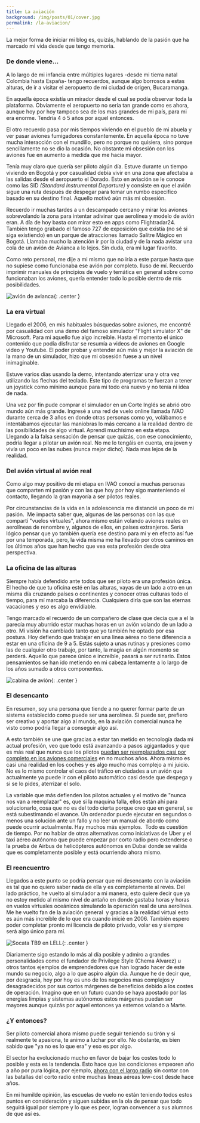 ```yaml
---
title: La aviación
background: /img/posts/01/cover.jpg
permalink: /la-aviacion/
---
```

La mejor forma de iniciar mi blog es, quizás, hablando de la pasión que ha marcado mi vida desde que tengo memoria.

### De donde viene...

A lo largo de mi infancia entre múltiples lugares -desde mi tierra natal Colombia hasta España- tengo recuerdos, aunque algo borrosos a estas alturas, de ir a visitar el aeropuerto de mi ciudad de origen, Bucaramanga.

En aquella época existía un mirador desde el cual se podía observar toda la plataforma. Obviamente el aeropuerto no sería tan grande como es ahora, aunque hoy por hoy tampoco sea de los mas grandes de mi país, para mi era enorme. Tendría 4 ó 5 años por aquel entonces.

El otro recuerdo pasa por mis tiempos viviendo en el pueblo de mi abuela y ver pasar aviones fumigadores constantemente. En aquella época no tuve mucha interacción con el mundillo, pero no porque no quisiera, sino porque sencillamente no se dio la ocasión. No obstante mi obsesión con los aviones fue en aumento a medida que me hacía mayor.

Tenía muy claro que quería ser piloto algún día. Estuve durante un tiempo viviendo en Bogotá y por casualidad debía vivir en una zona que afectaba a las salidas desde el aeropuerto el Dorado. Esto en aviación se le conoce como las SID <em>(Standard Instrumental Departure)</em> y consiste en que el avión sigue una ruta después de despegar para tomar un rumbo especifico basado en su destino final. Aquello motivó aún más mi obsesión.

Recuerdo ir muchas tardes a un descampado cercano y mirar los aviones sobrevolando la zona para intentar adivinar que aerolínea y modelo de avión eran. A día de hoy basta con mirar esto en apps como Flightradar24. También tengo grabado el famoso 727 de exposición que existía (no sé si siga existiendo) en un parque de atracciones llamado Salitre Mágico en Bogotá. Llamaba mucho la atención ir por la ciudad y de la nada avistar una cola de un avión de Avianca a lo lejos. Sin duda, era mi lugar favorito.

Como reto personal, me dije a mi mismo que no iría a este parque hasta que no supiese como funcionaba ese avión por completo. Iluso de mí. Recuerdo imprimir manuales de principios de vuelo y temática en general sobre como funcionaban los aviones, quería entender todo lo posible dentro de mis posibilidades.

![avión de avianca](/img/posts/01/avianca.jpg){: .center }

### La era virtual

Llegado el 2006, en mis habituales búsquedas sobre aviones, me encontré por casualidad con una demo del famoso simulador "Flight simulator X" de Microsoft. Para mi aquello fue algo increíble. Hasta el momento el único contenido que podía disfrutar se resumía a videos de aviones en Google video y Youtube. El poder probar y entender aún más y mejor la aviación de la mano de un simulador, hizo que mi obsesión fuese a un nivel inimaginable.

Estuve varios días usando la demo, intentando aterrizar una y otra vez utilizando las flechas del teclado. Este tipo de programas te fuerzan a tener un joystick como mínimo aunque para mi todo era nuevo y no tenía ni idea de nada.

Una vez por fín pude comprar el simulador en un Corte Inglés se abrió otro mundo aún más grande. Ingresé a una red de vuelo online llamada IVAO durante cerca de 3 años en donde otras personas como yo, volábamos e intentábamos ejecutar las maniobras lo más cercano a la realidad dentro de las posibilidades de algo virtual. Aprendí muchísimo en esta etapa. Llegando a la falsa sensación de pensar que quizás, con ese conocimiento, podría llegar a pilotar un avión real. No me lo tengáis en cuenta, era joven y vivía un poco en las nubes (nunca mejor dicho). Nada mas lejos de la realidad.

### Del avión virtual al avión real

Como algo muy positivo de mi etapa en IVAO conocí a muchas personas que comparten mi pasión y con las que hoy por hoy sigo manteniendo el contacto, llegando la gran mayoría a ser pilotos reales.

Por circunstancias de la vida en la adolescencia me distancié un poco de mi pasión.  Me impacta saber que, algunas de las personas con las que compartí "vuelos virtuales", ahora mismo están volando aviones reales en aerolíneas de renombre y, algunos de ellos, en países extranjeros. Sería lógico pensar que yo también quería ese destino para mi y en efecto así fue por una temporada, pero, la vida misma me ha llevado por otros caminos en los últimos años que han hecho que vea esta profesión desde otra perspectiva.

### La oficina de las alturas

Siempre había defendido ante todos que ser piloto era una profesión única. El hecho de que tu oficina esté en las alturas, vayas de un lado a otro en un misma día cruzando países o continentes y conocer otras culturas todo el tiempo, para mí marcaba la diferencia. Cualquiera diría que son las eternas vacaciones y eso es algo envidiable.

Tengo marcado el recuerdo de un compañero de clase que decía que a el la parecía muy aburrido estar muchas horas en un avión volando de un lado a otro. Mi visión ha cambiado tanto que yo también he optado por esa postura. Hoy defiendo que trabajar en una linea aérea no tiene diferencia a estar en una oficina de 9 a 5. Estás sujeto a unas rutinas y presiones como las de cualquier otro trabajo, por tanto, la magia en algún momento se perderá. Aquello que parece único e increíble, pasará a ser rutinario. Estos pensamientos se han ido metiendo en mi cabeza lentamente a lo largo de los años sumado a otros componentes.

![cabina de avión](/img/posts/01/cabina.jpg){: .center }

### El desencanto

En resumen, soy una persona que tiende a no querer formar parte de un sistema establecido como puede ser una aerolínea. Si puede ser, prefiero ser creativo y aportar algo al mundo, en la aviación comercial nunca he visto como podría llegar a conseguir algo así.

A esto también se une que gracias a estar tan metido en tecnología dada mi actual profesión, veo que todo está avanzando a pasos agigantados y que es más real que nunca que los pilotos <a href="http://www.eleconomista.es/transportes/noticias/8763148/11/17/Aviones-sin-piloto-Airbus-busca-nuevas-formas-de-ahorrar-costes.html" target="_blank" rel="noopener">puedan ser reemplazados casi por completo en los aviones comerciales</a> en no muchos años. Ahora mismo es casi una realidad en los coches y es algo mucho mas complejo a mi juicio. No es lo mismo controlar el caos del tráfico en ciudades a un avión que actualmente ya puede ir con el piloto automático casi desde que despega y si se lo pides, aterrizar el solo.

La variable que más defienden los pilotos actuales y el motivo de "nunca nos van a reemplazar" es, que si la maquina falla, ellos están ahí para solucionarlo, cosa que no es del todo cierta porque creo que en general, se está subestimando el avance. Un ordenador puede ejecutar en segundos o menos una solución ante un fallo y no leer un manual de abordo como puede ocurrir actualmente. Hay muchos más ejemplos.  Todo es cuestión de tiempo. Por no hablar de otras alternativas como iniciativas de Uber y el taxi aéreo autónomo que puede empezar por corto radio pero extenderse o la prueba de Airbus de helicópteros autónomos en Dubai donde se valida que es completamente posible y está ocurriendo ahora mismo.

### El reencuentro

Llegados a este punto se podría pensar que mi desencanto con la aviación es tal que no quiero saber nada de ella y es completamente al revés. Del lado práctico, he vuelto al simulador a mi manera, esto quiere decir que ya no estoy metido al mismo nivel de antaño en donde gastaba horas y horas en vuelos virtuales oceánicos simulando la operación real de una aerolínea.  Me he vuelto fan de la aviación general  y gracias a la realidad virtual esto es aún más increíble de lo que era cuando inicié en 2006. También espero poder completar pronto mi licencia de piloto privado, volar es y siempre será algo único para mí.

![Socata TB9 en LELL](/img/posts/01/IMG_1021.jpg){: .center }

Diariamente sigo estando lo más al día posible y admiro a grandes personalidades como el fundador de Privilege Style (Chema Álvarez) u otros tantos ejemplos de emprendedores que han logrado hacer de este mundo su negocio, algo a lo que aspiro algún día. Aunque he de decir que, por desgracia, hoy por hoy es uno de los negocios mas complejos y desagradecidos por sus cortos márgenes de beneficios debido a los costes de operación. Imagino que en un futuro cuando se haya apostado por las energías limpias y sistemas autónomos estos márgenes puedan ser mayores aunque quizás por aquel entonces ya estemos volando a Marte.

### ¿Y entonces?

Ser piloto comercial ahora mismo puede seguir teniendo su tirón y si realmente te apasiona, te animo a luchar por ello. No obstante, es bien sabido que "ya no es lo que era" y eso es por algo.

El sector ha evolucionado mucho en favor de bajar los costes todo lo posible y esta es la tendencia. Esto hace que las condiciones empeoren año a año por pura lógica, por ejemplo, <a href="http://www.eleconomista.es/empresas-finanzas/noticias/8898790/01/18/Level-gana-la-primera-batalla-por-el-bajo-coste-a-America-desde-Espana.html" target="_blank" rel="noopener">ahora con el largo radio</a> sin contar con las batallas del corto radio entre muchas lineas aéreas low-cost desde hace años.

En mi humilde opinión, las escuelas de vuelo no están teniendo todos estos puntos en consideración y siguen subidas en la ola de pensar que todo seguirá igual por siempre y lo que es peor, logran convencer a sus alumnos de que así es.
